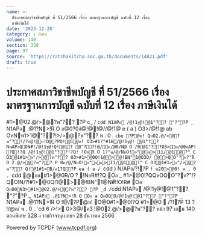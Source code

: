 ```yaml
---
name: >-
  ประกาศสภาวิชาชีพบัญชี ที่ 51/2566 เรื่อง มาตรฐานการบัญชี ฉบับที่ 12 เรื่อง
  ภาษีเงินได้
date: '2023-12-28'
category: ง พิเศษ
volume: 140
section: 328
page: 97
source: 'https://ratchakitcha.soc.go.th/documents/14821.pdf'
draft: true
---
```


# ประกาศสภาวิชาชีพบัญชี ที่ 51/2566 เรื่อง มาตรฐานการบัญชี ฉบับที่ 12 เรื่อง ภาษีเงินได้

#1>@02.@/>@?พ"?? ?P c_ / `cdd N1APอ /@!1ฐ@!@1"?? "?"?P _` N1APอ .@1?N>!R O อ@0?0อํ@!@!@//@!1@ e ( a ) O3>/@!1@ ab OหNพ1>1@"??!>/>@?พ"?? พ . 0 . `cbe ?Pํ@ห! QหO2.@/>@?พ"??/?อํ@!@ห!O@?PQ!@1ํ@ห! O3>#1?"#1B/@!1ฐ@! @1"??NพAPอQON#็!/@!1ฐ@!Q!@1? ํ@"??!@/ห/@0/N@ O /0@1"??O3>ห/@0อAP! ?Q!?Q /@!1ฐ@!@1"??!?Q! !OอR O 1?"ค/@/NหO!อ"@ค>11/@1ํ@?" C O3@1#1>อ"/>@?พ"?? O3>#1>@0Q!1@>@!BN"1@O3O/ @>QO"?ค?"R O 2.@/>@?พ"?? P 0ค/@/NหO!อ"อค>11/@1ํ@?" C O3@1#1>อ"/>@?พ"?? Q!@1#1>B/ค1?Q?P ea ( a / `cdd ) N/APอ/?!?P `f พ20>@0! พ . 0 . `cdd @ออ#1>@0R/O ? !NอR#!?Q Oอ _ #1>@0!?QQหOQO"?ค?"!?QO!N/?!#1>@0Q!1@>@!BN"1@N#็!!O!R# Oอ ` QหO0N3>#1>@02.@/>@?พ"?? ?P _d / `cdd N1APอ /@!1ฐ@!@1"?? "?"?P _` N1APอ .@1?N>!R O Oอ a QหOQO/@!1ฐ@!@1"?? "?"?P _` N1APอ .@1?N>!R O !@/?Pํ@ห! O@0#1>@0!?Q #1>@0  /?!?P 13 ? !/@ค/ พ . 0 . `cd 6 />!> 0>3@/ค3 !@02.@/>@?พ"?? หน้า 97 เลม 140 ตอนพิเศษ 328 ง ราชกิจจานุเบกษา 28 ธันวาคม 2566

























































































Powered by TCPDF (www.tcpdf.org)

